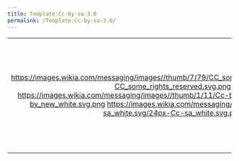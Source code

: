 ```yaml
---
title: Template:Cc-by-sa-3.0
permalink: /Template:Cc-by-sa-3.0/
---
```


<table>
<tbody>
<tr class="odd">
<td style="text-align: center;"><p><a
href="https://images.wikia.com/messaging/images//thumb/7/79/CC_some_rights_reserved.svg/90px-CC_some_rights_reserved.svg.png">https://images.wikia.com/messaging/images//thumb/7/79/CC_some_rights_reserved.svg/90px-CC_some_rights_reserved.svg.png</a><br />
<a
href="https://images.wikia.com/messaging/images//thumb/1/11/Cc-by_new_white.svg/24px-Cc-by_new_white.svg.png">https://images.wikia.com/messaging/images//thumb/1/11/Cc-by_new_white.svg/24px-Cc-by_new_white.svg.png</a>
<a
href="https://images.wikia.com/messaging/images//thumb/d/df/Cc-sa_white.svg/24px-Cc-sa_white.svg.png">https://images.wikia.com/messaging/images//thumb/d/df/Cc-sa_white.svg/24px-Cc-sa_white.svg.png</a></p></td>
<td><p><strong><em>This work is licensed under the Creative Commons <a
href="https://creativecommons.org/licenses/by-sa/3.0/"><span style="color:#002bb8;">Attribution-ShareAlike
3.0</span></a> License.<br />
{{#if:|<br />
Attribution: }}</em></strong></p></td>
</tr>
</tbody>
</table>

<noinclude> </noinclude>